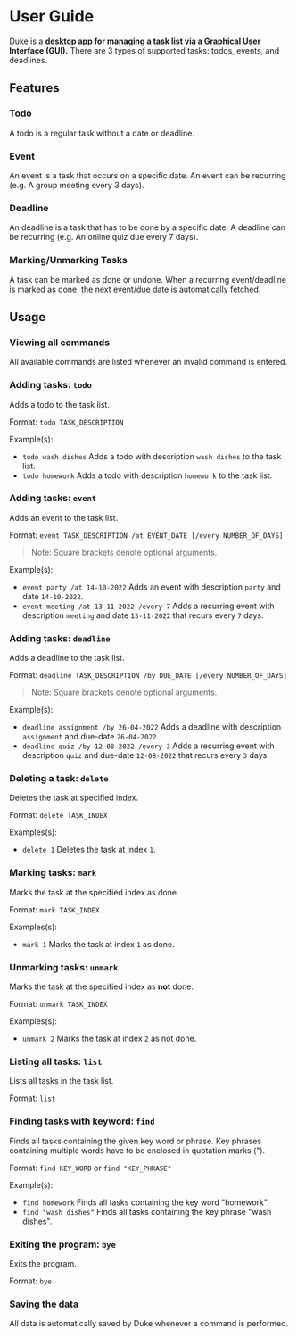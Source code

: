 # User Guide

Duke is a **desktop app for managing a task list via a Graphical User Interface (GUI).** There are 3 types of supported tasks: todos, events, and deadlines. 

## Features 

### Todo

A todo is a regular task without a date or deadline.

### Event

An event is a task that occurs on a specific date. An event can be recurring (e.g. A group meeting every 3 days). 

### Deadline

An deadline is a task that has to be done by a specific date. A deadline can be recurring (e.g. An online quiz due every 7 days).

### Marking/Unmarking Tasks

A task can be marked as done or undone. When a recurring event/deadline is marked as done, the next event/due date is automatically fetched.

## Usage

### Viewing all commands

All available commands are listed whenever an invalid command is entered.


### Adding tasks: `todo`

Adds a todo to the task list.

Format: `todo TASK_DESCRIPTION`

Example(s): 
- `todo wash dishes` Adds a todo with description `wash dishes` to the task list.
- `todo homework` Adds a todo with description `homework` to the task list.


### Adding tasks: `event`

Adds an event to the task list. 

Format: `event TASK_DESCRIPTION /at EVENT_DATE [/every NUMBER_OF_DAYS]`

> Note: Square brackets denote optional arguments.

Example(s): 
- `event party /at 14-10-2022` Adds an event with description `party` and date `14-10-2022`.
- `event meeting /at 13-11-2022 /every 7` Adds a recurring event with description `meeting` and date `13-11-2022` that recurs every `7` days.


### Adding tasks: `deadline`

Adds a deadline to the task list.

Format: `deadline TASK_DESCRIPTION /by DUE_DATE [/every NUMBER_OF_DAYS]`

> Note: Square brackets denote optional arguments.

Example(s): 
- `deadline assignment /by 26-04-2022` Adds a deadline with description `assignment` and due-date `26-04-2022`.
- `deadline quiz /by 12-08-2022 /every 3` Adds a recurring event with description `quiz` and due-date `12-08-2022` that recurs every `3` days.


### Deleting a task: `delete`

Deletes the task at specified index.

Format: `delete TASK_INDEX`

Examples(s):
- `delete 1` Deletes the task at index `1`.


### Marking tasks: `mark`

Marks the task at the specified index as done.

Format: `mark TASK_INDEX`

Examples(s):
- `mark 1` Marks the task at index `1` as done.


### Unmarking tasks: `unmark`

Marks the task at the specified index as **not** done.

Format: `unmark TASK_INDEX`

Examples(s):
- `unmark 2` Marks the task at index `2` as not done.


### Listing all tasks: `list`

Lists all tasks in the task list.

Format: `list`


### Finding tasks with keyword: `find`

Finds all tasks containing the given key word or phrase. Key phrases containing multiple words have to be enclosed in quotation marks (").

Format: `find KEY_WORD` or `find "KEY_PHRASE"`

Example(s):
- `find homework` Finds all tasks containing the key word "homework".
- `find "wash dishes"` Finds all tasks containing the key phrase "wash dishes".


### Exiting the program: `bye`

Exits the program.

Format: `bye`


### Saving the data

All data is automatically saved by Duke whenever a command is performed.

